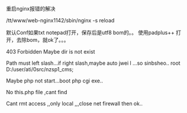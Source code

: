 重启nginx报错的解决



/tt/www/web-nginx1142/sbin/nginx -s reload 

默认Conf如果txt notepad打开，保存后是utf8 bom的。。
使用padplus++ 打开，去除bom，就ok了。。。



403 Forbidden
Maybe  dir is not exist


Path must left slash...if right slash,maybe auto jwei l ...so sinbsheo..
	root D:/user/ati/0src/nzsp1_cms;


Maybe  php not start...boot php cgi exe..


No this.php file ,cant find

Cant rmt access ,,only local ,,,close net firewall then ok..

